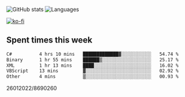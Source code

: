 ![GitHub stats](https://github-readme-stats.vercel.app/api?username=emipa606&theme=github_dark&show_icons=true) 
![Languages](https://github-readme-stats.vercel.app/api/top-langs/?username=emipa606&theme=github_dark&layout=compact)

[![ko-fi](https://ko-fi.com/img/githubbutton_sm.svg)](https://ko-fi.com/G2G55DDYD)

## Spent times this week
<!--START_SECTION:waka-->

```txt
C#          4 hrs 10 mins   █████████████▓░░░░░░░░░░░   54.74 %
Binary      1 hr 55 mins    ██████▒░░░░░░░░░░░░░░░░░░   25.17 %
XML         1 hr 13 mins    ████░░░░░░░░░░░░░░░░░░░░░   16.02 %
VBScript    13 mins         ▓░░░░░░░░░░░░░░░░░░░░░░░░   02.92 %
Other       4 mins          ▒░░░░░░░░░░░░░░░░░░░░░░░░   00.93 %
```

<!--END_SECTION:waka-->


26012022/8690260
